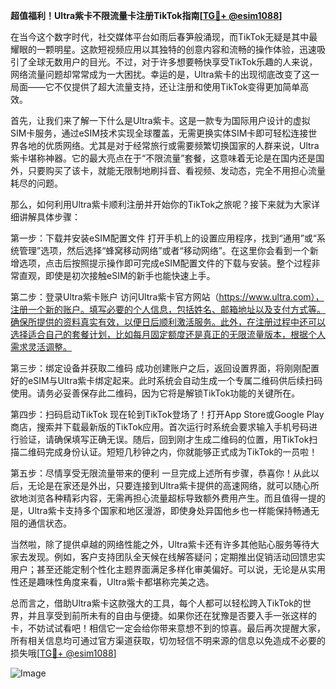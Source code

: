 **超值福利！Ultra紫卡不限流量卡注册TikTok指南[[TG💪+ @esim1088](https://t.me/s/esim1088)]**

在当今这个数字时代，社交媒体平台如雨后春笋般涌现，而TikTok无疑是其中最耀眼的一颗明星。这款短视频应用以其独特的创意内容和流畅的操作体验，迅速吸引了全球无数用户的目光。不过，对于许多想要畅快享受TikTok乐趣的人来说，网络流量问题却常常成为一大困扰。幸运的是，Ultra紫卡的出现彻底改变了这一局面——它不仅提供了超大流量支持，还让注册和使用TikTok变得更加简单高效。

首先，让我们来了解一下什么是Ultra紫卡。这是一款专为国际用户设计的虚拟SIM卡服务，通过eSIM技术实现全球覆盖，无需更换实体SIM卡即可轻松连接世界各地的优质网络。尤其是对于经常旅行或需要频繁切换国家的人群来说，Ultra紫卡堪称神器。它的最大亮点在于“不限流量”套餐，这意味着无论是在国内还是国外，只要购买了该卡，就能无限制地刷抖音、看视频、发动态，完全不用担心流量耗尽的问题。

那么，如何利用Ultra紫卡顺利注册并开始你的TikTok之旅呢？接下来就为大家详细讲解具体步骤：

第一步：下载并安装eSIM配置文件
打开手机上的设置应用程序，找到“通用”或“系统管理”选项，然后选择“蜂窝移动网络”或者“移动网络”。在这里你会看到一个新增选项，点击后按照提示操作即可完成eSIM配置文件的下载与安装。整个过程非常直观，即使是初次接触eSIM的新手也能快速上手。

第二步：登录Ultra紫卡账户
访问Ultra紫卡官方网站（https://www.ultra.com），注册一个新的账户。填写必要的个人信息，包括姓名、邮箱地址以及支付方式等。确保所提供的资料真实有效，以便日后顺利激活服务。此外，在注册过程中还可以选择适合自己的套餐计划，比如每月固定额度还是真正的无限流量版本，根据个人需求灵活调整。

第三步：绑定设备并获取二维码
成功创建账户之后，返回设置界面，将刚刚配置好的eSIM与Ultra紫卡绑定起来。此时系统会自动生成一个专属二维码供后续扫码使用。请务必妥善保存此二维码，因为它将是解锁TikTok功能的关键所在。

第四步：扫码启动TikTok
现在轮到TikTok登场了！打开App Store或Google Play商店，搜索并下载最新版的TikTok应用。首次运行时系统会要求输入手机号码进行验证，请确保填写正确无误。随后，回到刚才生成二维码的位置，用TikTok扫描二维码完成身份认证。短短几秒钟之内，你就能够正式成为TikTok的一员啦！

第五步：尽情享受无限流量带来的便利
一旦完成上述所有步骤，恭喜你！从此以后，无论是在家还是外出，只要连接到Ultra紫卡提供的高速网络，就可以随心所欲地浏览各种精彩内容，无需再担心流量超标导致额外费用产生。而且值得一提的是，Ultra紫卡支持多个国家和地区漫游，即使身处异国他乡也一样能保持畅通无阻的通信状态。

当然啦，除了提供卓越的网络性能之外，Ultra紫卡还有许多其他贴心服务等待大家去发现。例如，客户支持团队全天候在线解答疑问；定期推出促销活动回馈忠实用户；甚至还能定制个性化主题界面满足多样化审美偏好。可以说，无论是从实用性还是趣味性角度来看，Ultra紫卡都堪称完美之选。

总而言之，借助Ultra紫卡这款强大的工具，每个人都可以轻松跨入TikTok的世界，并且享受到前所未有的自由与便捷。如果你还在犹豫是否要入手一张这样的卡，不妨试试看吧！相信它一定会给你带来意想不到的惊喜。最后再次提醒大家，所有相关信息均可通过官方渠道获取，切勿轻信不明来源的信息以免造成不必要的损失哦[[TG💪+ @esim1088](https://t.me/s/esim1088)] 

![Image](https://i.postimg.cc/4NQfJmqS/Snipaste-2025-05-13-00-14-12.png)
